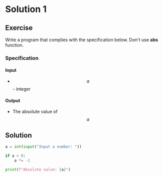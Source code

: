 # Solution 1

## Exercise

Write a program that complies with the specification below. Don't use **abs** function.

### Specification

#### Input

* $$a$$ - integer

#### Output

* The absolute value of $$a$$

## Solution

```python
a = int(input("Input a number: "))

if a < 0:
    a *= -1

print(f"Absolute value: {a}")
```